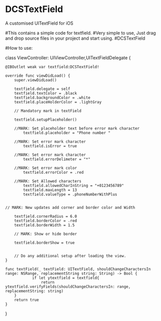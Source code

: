 # DCSTextField
A customised UITextField for iOS 

#This contains a simple code for textfield. #Very simple to use, Just drag and drop source files in your project and start using. #DCSTextField

#How to use:

class ViewController: UIViewController,UITextFieldDelegate {
    
    
    @IBOutlet weak var textfield:DCSTextField!

    override func viewDidLoad() {
        super.viewDidLoad()
        
        textfield.delegate = self
        textfield.textColor = .black
        textfield.backgroundColor = .white
        textfield.placeHolderColor = .lightGray
        
        // Mandatory mark in textField
        
        textfield.setupPlaceholder()
        
        //MARK: Set placeholder text before error mark character
            textfield.placeholder = "Phone number "
        
        //MARK: Set error mark character
            textfield.isError = true
        
        //MARK: Set error mark character
            textfield.errorDelimeter = "*"
    
        //MARK: Set error mark color
            textfield.errorColor = .red
        
        //MARK: Set Allowed characters
            textfield.allowedCharInString = "+0123456789"
            textfield.maxLength = 13
            textfield.valueType = .phoneNumberWithPlus
            
            
    // MARK: New updates add corner and border color and Width
        
        textfield.cornerRadius = 6.0
        textfield.borderColor = .red
        textfield.borderWidth = 1.5
        
        // MARK: Show or hide border
        
        textfield.borderShow = true

        
        // Do any additional setup after loading the view.
    }

    func textField(_ textField: UITextField, shouldChangeCharactersIn range: NSRange, replacementString string: String) -> Bool {
                if let ytextfield = textfield{
                    return ytextfield.verifyFields(shouldChangeCharactersIn: range, replacementString: string)
        }
        return true
    }



}
